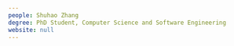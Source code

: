 ```yaml
---
people: Shuhao Zhang
degree: PhD Student, Computer Science and Software Engineering
website: null
---
```


